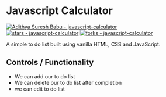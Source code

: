 # Javascript Calculator

[![Adithya Suresh Babu - javascript-calculator](https://img.shields.io/static/v1?label=Adithya&message=javascript_to_do_list&color=blue&logo=github)](https://github.com/Adithya-ScriptKindle/javascript_to_do_list/r "Go to GitHub repo")
[![stars - javascript-calculator](https://img.shields.io/github/stars/Adithya-ScriptKindle/javascript_to_do_listr?style=social)](https://github.com/Adithya-ScriptKindle/javascript_to_do_list)
[![forks - javascript-calculator](https://img.shields.io/github/forks/Adithya-ScriptKindle/javascript_to_do_list?style=social)](https://github.com/Adithya-ScriptKindle/javascript_to_do_list)

A simple to do list built using vanilla HTML, CSS and JavaScript.

## Controls / Functionality

-  We can add our to do list
-  We can delete our to do list after completion
-  we can edit to do list




